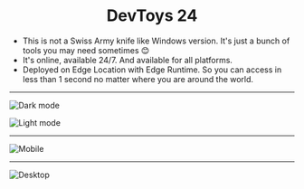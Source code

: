 <h1 align="center">
  DevToys 24
</h1>

- This is not a Swiss Army knife like Windows version. It's just a bunch of tools you may need sometimes 😊
- It's online, available 24/7. And available for all platforms.
- Deployed on Edge Location with Edge Runtime. So you can access in less than 1 second no matter where you are around the world.

<hr />

![Dark mode](https://cdn.devtoys24.com/themes/dark-v2.png)

![Light mode](https://cdn.devtoys24.com/themes/light-v2.png)

<hr />

![Mobile](https://cdn.devtoys24.com/speeds/mobile.png)

<hr />

![Desktop](https://cdn.devtoys24.com/speeds/desktop.png)

